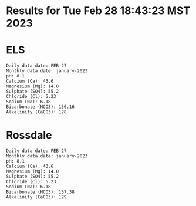 # Results for Tue Feb 28 18:43:23 MST 2023
# ELS
```
Daily data date: FEB-27
Monthly data date: january-2023
pH: 8.1
Calcium (Ca): 43.6
Magnesium (Mg): 14.0
Sulphate (SO4): 55.2
Chloride (Cl): 5.23
Sodium (Na): 6.18
Bicarbonate (HCO3): 156.16
Alkalinity (CaCO3): 128
```
# Rossdale
```
Daily data date: FEB-27
Monthly data date: january-2023
pH: 8.1
Calcium (Ca): 43.6
Magnesium (Mg): 14.0
Sulphate (SO4): 55.2
Chloride (Cl): 5.23
Sodium (Na): 6.18
Bicarbonate (HCO3): 157.38
Alkalinity (CaCO3): 129
```
